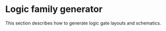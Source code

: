 # Logic family generator

This section describes how to generate logic gate layouts and
schematics.
